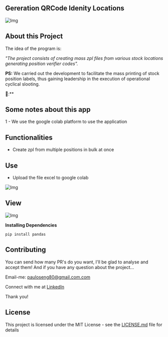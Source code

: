 ## Gereration QRCode Idenity Locations


 ![Img](https://github.com/steniowagner/mindCast/assets/63813811/9db720a4-1691-485b-97fd-20bab23f5fff)



## About this Project

The idea of ​​the program is:

_"The project consists of creating mass zpl files from various stock locations generating position verifier codes"._

**PS:** We carried out the development to facilitate the mass printing of stock position labels, thus gaining leadership in the execution of operational cyclical slooting.

🤩:**


## Some notes about this app

1 - We use the google colab platform to use the application

## Functionalities

- Create zpl from multiple positions in bulk at once

## Use

- Upload the file excel to google colab
 
 
![Img](https://github.com/steniowagner/mindCast/assets/63813811/f4d97acf-4ecb-47bf-a6df-7c03cc8439af)
   
## View


 
![Img](https://github.com/steniowagner/mindCast/assets/63813811/ecdd9fc5-3868-49d2-af9e-093a9fe10576)


**Installing Dependencies**


```
pip install pandas
```



## Contributing

You can send how many PR's do you want, I'll be glad to analyse and accept them! And if you have any question about the project...

Email-me: pauloseng80@gmail.com.com

Connect with me at [LinkedIn](https://www.linkedin.com/in/pauloroch/)

Thank you!

## License

This project is licensed under the MIT License - see the [LICENSE.md](https://github.com/paul0rocha/mindCast/blob/master/LICENSE) file for details


